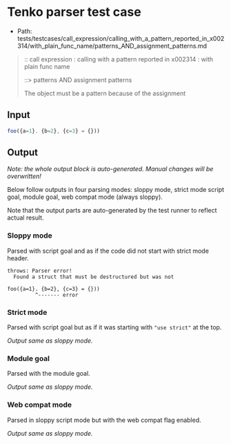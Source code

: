 # Tenko parser test case

- Path: tests/testcases/call_expression/calling_with_a_pattern_reported_in_x002314/with_plain_func_name/patterns_AND_assignment_patterns.md

> :: call expression : calling with a pattern reported in x002314 : with plain func name
>
> ::> patterns AND assignment patterns
>
> The object must be a pattern because of the assignment

## Input

`````js
foo({a=1}. {b=2}, {c=3} = {}))
`````

## Output

_Note: the whole output block is auto-generated. Manual changes will be overwritten!_

Below follow outputs in four parsing modes: sloppy mode, strict mode script goal, module goal, web compat mode (always sloppy).

Note that the output parts are auto-generated by the test runner to reflect actual result.

### Sloppy mode

Parsed with script goal and as if the code did not start with strict mode header.

`````
throws: Parser error!
  Found a struct that must be destructured but was not

foo({a=1}. {b=2}, {c=3} = {}))
         ^------- error
`````

### Strict mode

Parsed with script goal but as if it was starting with `"use strict"` at the top.

_Output same as sloppy mode._

### Module goal

Parsed with the module goal.

_Output same as sloppy mode._

### Web compat mode

Parsed in sloppy script mode but with the web compat flag enabled.

_Output same as sloppy mode._
